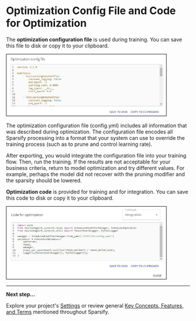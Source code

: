 <!--
Copyright (c) 2021 - present / Neuralmagic, Inc. All Rights Reserved.

Licensed under the Apache License, Version 2.0 (the "License");
you may not use this file except in compliance with the License.
You may obtain a copy of the License at

   http://www.apache.org/licenses/LICENSE-2.0

Unless required by applicable law or agreed to in writing,
software distributed under the License is distributed on an "AS IS" BASIS,
WITHOUT WARRANTIES OR CONDITIONS OF ANY KIND, either express or implied.
See the License for the specific language governing permissions and
limitations under the License.
-->

# Optimization Config File and Code for Optimization

The **optimization configuration file** is used during training. You can save this file to disk or copy it to your clipboard.

<kbd><img src="images/image_61.jpg" alt="(Optimization configuration file)" width="440" height="170" /></kbd>

The optimization configuration file (config.yml) includes all information that was described during optimization. The configuration file encodes all Sparsify processing into a format that your system can use to override the training process (such as to prune and control learning rate).

After exporting, you would integrate the configuration file into your training flow. Then, run the training. If the results are not acceptable for your business criteria, return to model optimization and try different values. For example, perhaps the model did not recover with the pruning modifier and the sparsity should be lowered.

**Optimization code** is provided for training and for integration. You can save this code to disk or copy it to your clipboard.

<kbd><img src="images/image_62.jpg" alt="(Code for optimization)" width="440" height="200" /></kbd>

---
**Next step...**

Explore your project's [Settings](https://docs.neuralmagic.com/sparsify/main/source/userguide/07-settings.html) or review general [Key Concepts, Features, and Terms](https://docs.neuralmagic.com/sparsify/main/source/userguide/08-key-terms.html) mentioned throughout Sparsify.
